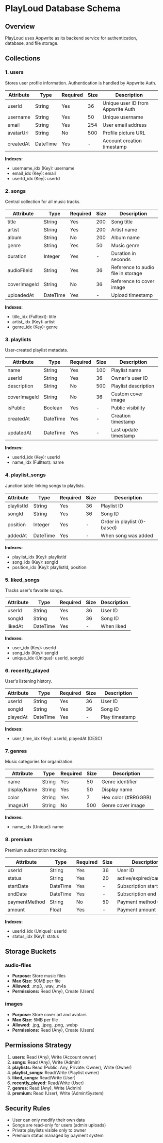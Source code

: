 # PlayLoud Database Schema

## Overview
PlayLoud uses Appwrite as its backend service for authentication, database, and file storage.

## Collections

### 1. users
Stores user profile information. Authentication is handled by Appwrite Auth.

| Attribute | Type | Required | Size | Description |
|-----------|------|----------|------|-------------|
| userId | String | Yes | 36 | Unique user ID from Appwrite Auth |
| username | String | Yes | 50 | Unique username |
| email | String | Yes | 254 | User email address |
| avatarUrl | String | No | 500 | Profile picture URL |
| createdAt | DateTime | Yes | - | Account creation timestamp |

**Indexes:**
- username_idx (Key): username
- email_idx (Key): email  
- userId_idx (Key): userId

### 2. songs
Central collection for all music tracks.

| Attribute | Type | Required | Size | Description |
|-----------|------|----------|------|-------------|
| title | String | Yes | 200 | Song title |
| artist | String | Yes | 200 | Artist name |
| album | String | No | 200 | Album name |
| genre | String | Yes | 50 | Music genre |
| duration | Integer | Yes | - | Duration in seconds |
| audioFileId | String | Yes | 36 | Reference to audio file in storage |
| coverImageId | String | No | 36 | Reference to cover image |
| uploadedAt | DateTime | Yes | - | Upload timestamp |

**Indexes:**
- title_idx (Fulltext): title
- artist_idx (Key): artist
- genre_idx (Key): genre

### 3. playlists
User-created playlist metadata.

| Attribute | Type | Required | Size | Description |
|-----------|------|----------|------|-------------|
| name | String | Yes | 100 | Playlist name |
| userId | String | Yes | 36 | Owner's user ID |
| description | String | No | 500 | Playlist description |
| coverImageId | String | No | 36 | Custom cover image |
| isPublic | Boolean | Yes | - | Public visibility |
| createdAt | DateTime | Yes | - | Creation timestamp |
| updatedAt | DateTime | Yes | - | Last update timestamp |

**Indexes:**
- userId_idx (Key): userId
- name_idx (Fulltext): name

### 4. playlist_songs
Junction table linking songs to playlists.

| Attribute | Type | Required | Size | Description |
|-----------|------|----------|------|-------------|
| playlistId | String | Yes | 36 | Playlist ID |
| songId | String | Yes | 36 | Song ID |
| position | Integer | Yes | - | Order in playlist (0-based) |
| addedAt | DateTime | Yes | - | When song was added |

**Indexes:**
- playlist_idx (Key): playlistId
- song_idx (Key): songId
- position_idx (Key): playlistId, position

### 5. liked_songs
Tracks user's favorite songs.

| Attribute | Type | Required | Size | Description |
|-----------|------|----------|------|-------------|
| userId | String | Yes | 36 | User ID |
| songId | String | Yes | 36 | Song ID |
| likedAt | DateTime | Yes | - | When liked |

**Indexes:**
- user_idx (Key): userId
- song_idx (Key): songId
- unique_idx (Unique): userId, songId

### 6. recently_played
User's listening history.

| Attribute | Type | Required | Size | Description |
|-----------|------|----------|------|-------------|
| userId | String | Yes | 36 | User ID |
| songId | String | Yes | 36 | Song ID |
| playedAt | DateTime | Yes | - | Play timestamp |

**Indexes:**
- user_time_idx (Key): userId, playedAt (DESC)

### 7. genres
Music categories for organization.

| Attribute | Type | Required | Size | Description |
|-----------|------|----------|------|-------------|
| name | String | Yes | 50 | Genre identifier |
| displayName | String | Yes | 50 | Display name |
| color | String | Yes | 7 | Hex color (#RRGGBB) |
| imageUrl | String | No | 500 | Genre cover image |

**Indexes:**
- name_idx (Unique): name

### 8. premium
Premium subscription tracking.

| Attribute | Type | Required | Size | Description |
|-----------|------|----------|------|-------------|
| userId | String | Yes | 36 | User ID |
| status | String | Yes | 20 | active/expired/cancelled |
| startDate | DateTime | Yes | - | Subscription start |
| endDate | DateTime | Yes | - | Subscription end |
| paymentMethod | String | No | 50 | Payment method used |
| amount | Float | Yes | - | Payment amount |

**Indexes:**
- userId_idx (Unique): userId
- status_idx (Key): status

## Storage Buckets

### audio-files
- **Purpose:** Store music files
- **Max Size:** 50MB per file
- **Allowed:** .mp3, .wav, .m4a
- **Permissions:** Read (Any), Create (Users)

### images
- **Purpose:** Store cover art and avatars
- **Max Size:** 5MB per file
- **Allowed:** .jpg, .jpeg, .png, .webp
- **Permissions:** Read (Any), Create (Users)

## Permissions Strategy

1. **users:** Read (Any), Write (Account owner)
2. **songs:** Read (Any), Write (Admin)
3. **playlists:** Read (Public: Any, Private: Owner), Write (Owner)
4. **playlist_songs:** Read/Write (Playlist owner)
5. **liked_songs:** Read/Write (User)
6. **recently_played:** Read/Write (User)
7. **genres:** Read (Any), Write (Admin)
8. **premium:** Read (User), Write (Admin/System)

## Security Rules

- User can only modify their own data
- Songs are read-only for users (admin uploads)
- Private playlists visible only to owner
- Premium status managed by payment system